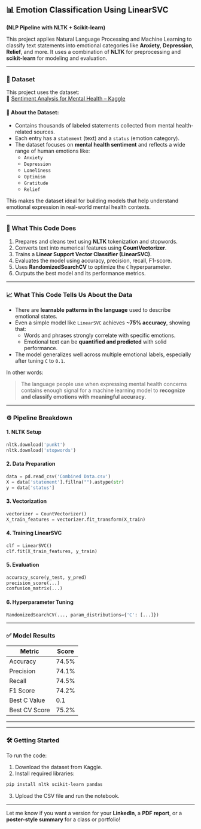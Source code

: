 
## 📊 Emotion Classification Using LinearSVC  
**(NLP Pipeline with NLTK + Scikit-learn)**

This project applies Natural Language Processing and Machine Learning to classify text statements into emotional categories like **Anxiety**, **Depression**, **Relief**, and more. It uses a combination of **NLTK** for preprocessing and **scikit-learn** for modeling and evaluation.

---

### 📁 Dataset

This project uses the dataset:  
🔗 [Sentiment Analysis for Mental Health – Kaggle](https://www.kaggle.com/datasets/suchintikasarkar/sentiment-analysis-for-mental-health/data)

#### 💬 About the Dataset:
- Contains thousands of labeled statements collected from mental health-related sources.
- Each entry has a `statement` (text) and a `status` (emotion category).
- The dataset focuses on **mental health sentiment** and reflects a wide range of human emotions like:
  - `Anxiety`
  - `Depression`
  - `Loneliness`
  - `Optimism`
  - `Gratitude`
  - `Relief`

This makes the dataset ideal for building models that help understand emotional expression in real-world mental health contexts.

---

### 🧠 What This Code Does

1. Prepares and cleans text using **NLTK** tokenization and stopwords.
2. Converts text into numerical features using **CountVectorizer**.
3. Trains a **Linear Support Vector Classifier (LinearSVC)**.
4. Evaluates the model using accuracy, precision, recall, F1-score.
5. Uses **RandomizedSearchCV** to optimize the `C` hyperparameter.
6. Outputs the best model and its performance metrics.

---

### 📈 What This Code Tells Us About the Data

- There are **learnable patterns in the language** used to describe emotional states.
- Even a simple model like `LinearSVC` achieves **~75% accuracy**, showing that:
  - Words and phrases strongly correlate with specific emotions.
  - Emotional text can be **quantified and predicted** with solid performance.
- The model generalizes well across multiple emotional labels, especially after tuning `C` to `0.1`.

In other words:  
> The language people use when expressing mental health concerns contains enough signal for a machine learning model to **recognize and classify emotions with meaningful accuracy**.

---

### ⚙️ Pipeline Breakdown

#### 1. **NLTK Setup**
```python
nltk.download('punkt')
nltk.download('stopwords')
```

#### 2. **Data Preparation**
```python
data = pd.read_csv('Combined Data.csv')
X = data['statement'].fillna("").astype(str)
y = data['status']
```

#### 3. **Vectorization**
```python
vectorizer = CountVectorizer()
X_train_features = vectorizer.fit_transform(X_train)
```

#### 4. **Training LinearSVC**
```python
clf = LinearSVC()
clf.fit(X_train_features, y_train)
```

#### 5. **Evaluation**
```python
accuracy_score(y_test, y_pred)
precision_score(...)
confusion_matrix(...)
```

#### 6. **Hyperparameter Tuning**
```python
RandomizedSearchCV(..., param_distributions={'C': [...]})
```

---

### ✅ Model Results

| Metric       | Score     |
|--------------|-----------|
| Accuracy     | 74.5%     |
| Precision    | 74.1%     |
| Recall       | 74.5%     |
| F1 Score     | 74.2%     |
| Best C Value | 0.1       |
| Best CV Score| 75.2%     |

---

---

### 🛠️ Getting Started

To run the code:
1. Download the dataset from Kaggle.
2. Install required libraries:
```bash
pip install nltk scikit-learn pandas
```
3. Upload the CSV file and run the notebook.

---

Let me know if you want a version for your **LinkedIn**, a **PDF report**, or a **poster-style summary** for a class or portfolio!
